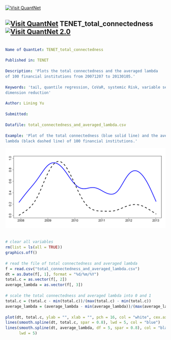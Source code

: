 
[<img src="https://github.com/QuantLet/Styleguide-and-Validation-procedure/blob/master/pictures/banner.png" alt="Visit QuantNet">](http://quantlet.de/index.php?p=info)

## [<img src="https://github.com/QuantLet/Styleguide-and-Validation-procedure/blob/master/pictures/qloqo.png" alt="Visit QuantNet">](http://quantlet.de/) **TENET_total_connectedness** [<img src="https://github.com/QuantLet/Styleguide-and-Validation-procedure/blob/master/pictures/QN2.png" width="60" alt="Visit QuantNet 2.0">](http://quantlet.de/d3/ia)

```yaml

Name of QuantLet: TENET_total_connectedness

Published in: TENET

Description: 'Plots the total connectedness and the averaged lambda 
of 100 financial institutions from 20071207 to 20130105.'

Keywords: 'tail, quantile regression, CoVaR, systemic Risk, variable selection, 
dimension reduction'

Author: Lining Yu 

Submitted:

Datafile: total_connectedness_and_averaged_lambda.csv

Example: 'Plot of the total connectedness (blue solid line) and the averaged 
lambda (black dashed line) of 100 financial institutions.'

```

![Picture1](TENET_total_connectedness.png)


```r

# clear all variables
rm(list = ls(all = TRUE))
graphics.off()

# read the file of total connectedness and averaged lambda
f = read.csv("total_connectedness_and_averaged_lambda.csv")
dt = as.Date(f[, 1], format = "%d/%m/%Y")
total.c = as.vector(f[, 2])
average_lambda = as.vector(f[, 3])

# scale the total connectedness and averaged lambda into 0 and 1
total.c = (total.c - min(total.c))/(max(total.c) - min(total.c))
average_lambda = (average_lambda - min(average_lambda))/(max(average_lambda) - min(average_lambda))

plot(dt, total.c, ylab = "", xlab = "", pch = 16, col = "white", cex.axis = 1.8, font.axis = 1.8)
lines(smooth.spline(dt, total.c, spar = 0.8), lwd = 5, col = "blue")
lines(smooth.spline(dt, average_lambda, df = 5, spar = 0.8), col = "black", lty = 2, 
      lwd = 5)

```

